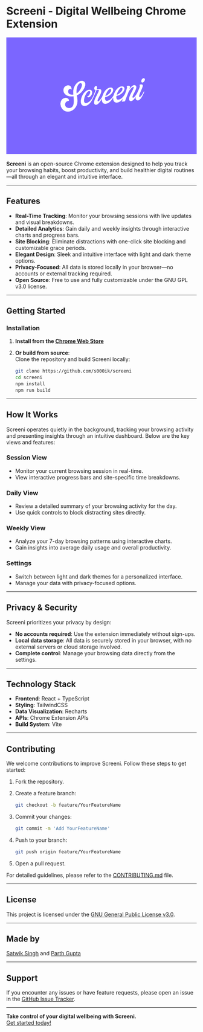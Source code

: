 # Screeni - Digital Wellbeing Chrome Extension

![Banner](public/Banner.png)

**Screeni** is an open-source Chrome extension designed to help you track your browsing habits, boost productivity, and build healthier digital routines—all through an elegant and intuitive interface.

---

## Features

- **Real-Time Tracking**: Monitor your browsing sessions with live updates and visual breakdowns.
- **Detailed Analytics**: Gain daily and weekly insights through interactive charts and progress bars.
- **Site Blocking**: Eliminate distractions with one-click site blocking and customizable grace periods.
- **Elegant Design**: Sleek and intuitive interface with light and dark theme options.
- **Privacy-Focused**: All data is stored locally in your browser—no accounts or external tracking required.
- **Open Source**: Free to use and fully customizable under the GNU GPL v3.0 license.

---

## Getting Started

### Installation

1. **Install from the [Chrome Web Store](https://chromewebstore.google.com/detail/screeni/kgikmpnigjdiaoijbofcbahpjblcgeeh)**
2. **Or build from source**:  
   Clone the repository and build Screeni locally:

   ```bash
   git clone https://github.com/s000ik/screeni
   cd screeni
   npm install
   npm run build
   ```

---

## How It Works

Screeni operates quietly in the background, tracking your browsing activity and presenting insights through an intuitive dashboard. Below are the key views and features:

### Session View

- Monitor your current browsing session in real-time.
- View interactive progress bars and site-specific time breakdowns.

### Daily View

- Review a detailed summary of your browsing activity for the day.
- Use quick controls to block distracting sites directly.

### Weekly View

- Analyze your 7-day browsing patterns using interactive charts.
- Gain insights into average daily usage and overall productivity.

### Settings

- Switch between light and dark themes for a personalized interface.
- Manage your data with privacy-focused options.

---

## Privacy & Security

Screeni prioritizes your privacy by design:

- **No accounts required**: Use the extension immediately without sign-ups.
- **Local data storage**: All data is securely stored in your browser, with no external servers or cloud storage involved.
- **Complete control**: Manage your browsing data directly from the settings.

---

## Technology Stack

- **Frontend**: React + TypeScript
- **Styling**: TailwindCSS
- **Data Visualization**: Recharts
- **APIs**: Chrome Extension APIs
- **Build System**: Vite

---

## Contributing

We welcome contributions to improve Screeni. Follow these steps to get started:

1. Fork the repository.
2. Create a feature branch:

   ```bash
   git checkout -b feature/YourFeatureName
   ```

3. Commit your changes:

   ```bash
   git commit -m 'Add YourFeatureName'
   ```

4. Push to your branch:

   ```bash
   git push origin feature/YourFeatureName
   ```

5. Open a pull request.

For detailed guidelines, please refer to the [CONTRIBUTING.md](CONTRIBUTING.md) file.

---

## License

This project is licensed under the [GNU General Public License v3.0](LICENSE).

---

## Made by

[Satwik Singh](https://github.com/s000ik) and [Parth Gupta](https://github.com/p4r1h)

---

## Support

If you encounter any issues or have feature requests, please open an issue in the [GitHub Issue Tracker](https://github.com/s000ik/screeni/issues).

---

**Take control of your digital wellbeing with Screeni.**  
[Get started today!](https://chromewebstore.google.com/detail/screeni/kgikmpnigjdiaoijbofcbahpjblcgeeh)
